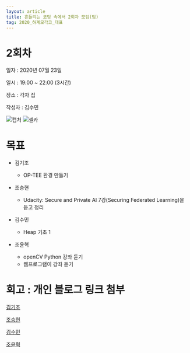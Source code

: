 ```yaml
---
layout: article
title: 흔들리는 코딩 속에서 2회차 모임(팀)
tag: 2020_하계모각코_대표
---
```


# 2회차
일자 : 2020년 07월 23일

일시 : 19:00 ~ 22:00 (3시간)

장소 : 각자 집

작성자 : 김수민

![캡처](https://user-images.githubusercontent.com/48270067/89641109-eccd1980-d8eb-11ea-82d8-2e82fe770d9c.png)
![셀카](https://user-images.githubusercontent.com/48270067/89640164-f6558200-d8e9-11ea-952a-b944905b5e04.jpg)

# 목표

* 김기조
	* OP-TEE 환경 만들기

* 조승현
	* Udacity: Secure and Private AI 7강(Securing Federated Learning)을 듣고 정리

* 김수민
	* Heap 기초 1

* 조윤혁
	* openCV Python 강좌 듣기
	* 웹프로그램이 강좌 듣기

# 회고 : 개인 블로그 링크 첨부

[김기조](https://k2j507.github.io/2nd/)

[조승현](https://pmcsh04.github.io/2020%20%ED%95%98%EA%B3%84%20%EB%AA%A8%EA%B0%81%EC%BD%94/second-mgc/)

[김수민](https://tnatna0801.github.io/2020/07/23/soomin-second.html)

[조윤혁](https://joyunhyeok.github.io/JoWorld.github.io/blog/2%EC%9D%BC%EC%B0%A8-post/)
